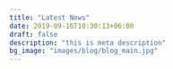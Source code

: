 ```yaml
---
title: "Latest News"
date: 2019-09-16T10:30:13+06:00
draft: false
description: "this is meta description"
bg_image: "images/blog/blog_main.jpg"
---
```


